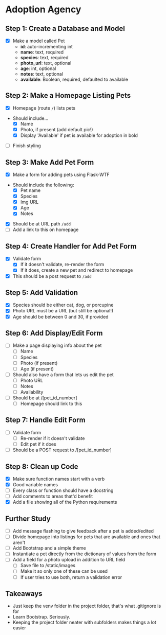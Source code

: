 # Adoption Agency

## Step 1: Create a Database and Model

- [x] Make a model called Pet
  - **id**: auto-incrementing int
  - **name**: text, required
  - **species**: text, required
  - **photo_url**: text, optional
  - **age**: int, optional
  - **notes**: text, optional
  - **available**: Boolean, required, defaulted to available

## Step 2: Make a Homepage Listing Pets

- [x] Homepage (route `/`) lists pets
- Should include...
  - [x] Name
  - [x] Photo, if present (add default pic!)
  - [x] Display 'Available' if pet is available for adoption in bold
- [ ] Finish styling

## Step 3: Make Add Pet Form

- [x] Make a form for adding pets using Flask-WTF
- Should include the following:
  - [x] Pet name
  - [x] Species
  - [x] Img URL
  - [x] Age
  - [x] Notes
- [x] Should be at URL path `/add`
- [ ] Add a link to this on homepage

## Step 4: Create Handler for Add Pet Form

- [x] Validate form
  - [x] If it doesn't validate, re-render the form
  - [x] If it does, create a new pet and redirect to homepage
- [x] This should be a post request to `/add`

## Step 5: Add Validation

- [x] Species should be either cat, dog, or porcupine
- [x] Photo URL must be a URL (but still be optional!)
- [x] Age should be between 0 and 30, if provided

## Step 6: Add Display/Edit Form

- [ ] Make a page displaying info about the pet
  - [ ] Name
  - [ ] Species
  - [ ] Photo (if present)
  - [ ] Age (if present)
- [ ] Should also have a form that lets us edit the pet
  - [ ] Photo URL
  - [ ] Notes
  - [ ] Availability
- [ ] Should be at /[pet_id_number]
  - [ ] Homepage should link to this

## Step 7: Handle Edit Form

- [ ] Validate form
  - [ ] Re-render if it doesn't validate
  - [ ] Edit pet if it does
- [ ] Should be a POST request to /[pet_id_number]

## Step 8: Clean up Code

- [x] Make sure function names start with a verb
- [x] Good variable names
- [ ] Every class or function should have a docstring
- [ ] Add comments to areas that'd benefit
- [x] Add a file showing all of the Python requirements

## Further Study

- [ ] Add message flashing to give feedback after a pet is added/edited
- [ ] Divide homepage into listings for pets that are available and ones that aren't
- [ ] Add Bootstrap and a simple theme
- [ ] Instantiate a pet directly from the dictionary of values from the form
- [ ] Add a field for a photo upload in addition to URL field
  - [ ] Save file to /static/images
  - [ ] Make it so only one of these can be used
  - [ ] If user tries to use both, return a validation error

## Takeaways

- Just keep the venv folder in the project folder, that's what .gitignore is for
- Learn Bootstrap.  Seriously.
- Keeping the project folder neater with subfolders makes things a lot easier
